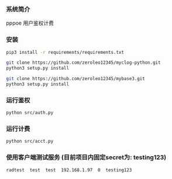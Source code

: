 ### 系统简介
pppoe 用户鉴权计费


### 安装
``` bash
pip3 install -r requirements/requirements.txt

git clone https://github.com/zeroleo12345/myclog-python.git
python3 setup.py install

git clone https://github.com/zeroleo12345/mybase3.git
python3 setup.py install
```


### 运行鉴权
``` bash
python src/auth.py
```


### 运行计费
``` bash
python src/acct.py
```


### 使用客户端测试服务 (目前项目内固定secret为: testing123)
``` bash
radtest  test  test  192.168.1.97  0  testing123
```

